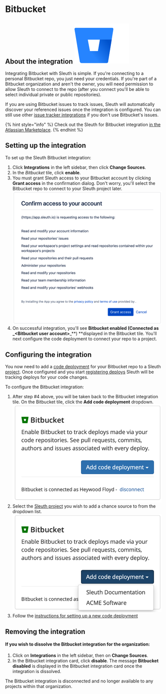 # Bitbucket

## About the integration ![](../../.gitbook/assets/bitbucket-2x-blue.png) 

Integrating Bitbucket with Sleuth is simple. If you're connecting to a personal Bitbucket repo, you just need your credentials. If you're part of a Bitbucket organization and aren't the owner, you will need permission to allow Sleuth to connect to the repo (after you connect you'll be able to select individual private or public repositories).

If you are using Bitbucket issues to track issues, Sleuth will automatically discover your referenced issues once the integration is configured. You can still use other [issue tracker integrations](../issue-trackers/) if you don't use Bitbucket's issues.

{% hint style="info" %}
Check out the Sleuth for Bitbucket integration [in the Atlassian Marketplace](https://marketplace.atlassian.com/apps/1223448/sleuth-for-bitbucket?hosting=cloud\&tab=overview). 
{% endhint %}

## Setting up the integration

To set up the Sleuth Bitbucket integration: 

1. Click **Integrations** in the left sidebar, then click **Change Sources**. 
2. In the _Bitbucket_ tile, click **enable**. 
3. You must grant Sleuth access to your Bitbucket account by clicking **Grant access** in the confirmation dialog. Don't worry, you'll select the Bitbucket repo to connect to your Sleuth project later. \
    ![](../../.gitbook/assets/bitbucket-confirmation-dialog.png) 
4. On successful integration, you'll see **Bitbucket enabled (Connected as **_**\<Bitbucket user account>**_**) **displayed in the Bitbucket tile. You'll next configure the code deployment to connect your repo to a project. 

## Configuring the integration

You now need to add a [code deployment](../../modeling-your-deployments/code-deployments/) for your Bitbucket repo to a Sleuth [project](../../modeling-your-deployments/projects/). Once configured and you start [registering deploys](../../modeling-your-deployments/code-deployments/how-to-register-a-deploy.md) Sleuth will be tracking deploys for your code changes. 

To configure the Bitbucket integration: 

1. After step #4 above, you will be taken back to the Bitbucket integration tile. On the Bitbucket tile, click the **Add code deployment** dropdown. \
    ![](../../.gitbook/assets/bitbucket-add-code-deployment.png) 
2. Select the [Sleuth project](../../modeling-your-deployments/projects/) you wish to add a chance source to from the dropdown list. \
    ![](../../.gitbook/assets/bitbucket-add-code-deployment-withdropdown.png) 
3. Follow the [instructions for setting up a new code deployment](../../settings/project/code-deployments.md)

## Removing the integration

#### If you wish to dissolve the Bitbucket integration for the organization: 

1. Click on **Integrations** in the left sidebar, then on **Change Sources**. 
2. In the Bitbucket integration card, click **disable**. The message **Bitbucket disabled** is displayed in the Bitbucket integration card once the integration is dissolved.

The Bitbucket integration is disconnected and no longer available to any projects within that organization. 
